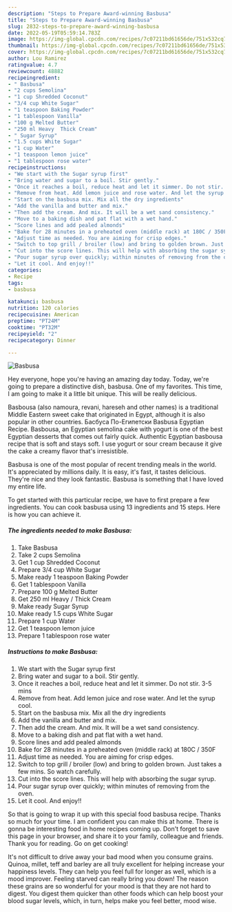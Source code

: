 ```yaml
---
description: "Steps to Prepare Award-winning Basbusa"
title: "Steps to Prepare Award-winning Basbusa"
slug: 2832-steps-to-prepare-award-winning-basbusa
date: 2022-05-19T05:59:14.783Z
image: https://img-global.cpcdn.com/recipes/7c07211bd61656de/751x532cq70/basbusa-recipe-main-photo.jpg
thumbnail: https://img-global.cpcdn.com/recipes/7c07211bd61656de/751x532cq70/basbusa-recipe-main-photo.jpg
cover: https://img-global.cpcdn.com/recipes/7c07211bd61656de/751x532cq70/basbusa-recipe-main-photo.jpg
author: Lou Ramirez
ratingvalue: 4.7
reviewcount: 48882
recipeingredient:
- " Basbusa"
- "2 cups Semolina"
- "1 cup Shredded Coconut"
- "3/4 cup White Sugar"
- "1 teaspoon Baking Powder"
- "1 tablespoon Vanilla"
- "100 g Melted Butter"
- "250 ml Heavy  Thick Cream"
- " Sugar Syrup"
- "1.5 cups White Sugar"
- "1 cup Water"
- "1 teaspoon lemon juice"
- "1 tablespoon rose water"
recipeinstructions:
- "We start with the Sugar syrup first"
- "Bring water and sugar to a boil. Stir gently."
- "Once it reaches a boil, reduce heat and let it simmer. Do not stir. 3-5 mins"
- "Remove from heat. Add lemon juice and rose water. And let the syrup cool."
- "Start on the basbusa mix. Mix all the dry ingredients"
- "Add the vanilla and butter and mix."
- "Then add the cream. And mix. It will be a wet sand consistency."
- "Move to a baking dish and pat flat with a wet hand."
- "Score lines and add pealed almonds"
- "Bake for 28 minutes in a preheated oven (middle rack) at 180C / 350F"
- "Adjust time as needed. You are aiming for crisp edges."
- "Switch to top grill / broiler (low) and bring to golden brown. Just takes a few mins. So watch carefully."
- "Cut into the score lines. This will help with absorbing the sugar syrup."
- "Pour sugar syrup over quickly; within minutes of removing from the oven."
- "Let it cool. And enjoy!!"
categories:
- Recipe
tags:
- basbusa

katakunci: basbusa 
nutrition: 120 calories
recipecuisine: American
preptime: "PT24M"
cooktime: "PT32M"
recipeyield: "2"
recipecategory: Dinner

---
```



![Basbusa](https://img-global.cpcdn.com/recipes/7c07211bd61656de/751x532cq70/basbusa-recipe-main-photo.jpg)

Hey everyone, hope you're having an amazing day today. Today, we're going to prepare a distinctive dish, basbusa. One of my favorites. This time, I am going to make it a little bit unique. This will be really delicious.

Basbousa (also namoura, revani, hareseh and other names) is a traditional Middle Eastern sweet cake that originated in Egypt, although it is also popular in other countries. Басбуса По-Египетски Basbusa Egyptian Recipe. Basbousa, an Egyptian semolina cake with yogurt is one of the best Egyptian desserts that comes out fairly quick. Authentic Egyptian basbousa recipe that is soft and stays soft. I use yogurt or sour cream because it give the cake a creamy flavor that&#39;s irresistible.

Basbusa is one of the most popular of recent trending meals in the world. It's appreciated by millions daily. It is easy, it's fast, it tastes delicious. They're nice and they look fantastic. Basbusa is something that I have loved my entire life.


To get started with this particular recipe, we have to first prepare a few ingredients. You can cook basbusa using 13 ingredients and 15 steps. Here is how you can achieve it.

<!--inarticleads1-->

##### The ingredients needed to make Basbusa:

1. Take  Basbusa
1. Take 2 cups Semolina
1. Get 1 cup Shredded Coconut
1. Prepare 3/4 cup White Sugar
1. Make ready 1 teaspoon Baking Powder
1. Get 1 tablespoon Vanilla
1. Prepare 100 g Melted Butter
1. Get 250 ml Heavy / Thick Cream
1. Make ready  Sugar Syrup
1. Make ready 1.5 cups White Sugar
1. Prepare 1 cup Water
1. Get 1 teaspoon lemon juice
1. Prepare 1 tablespoon rose water




<!--inarticleads2-->

##### Instructions to make Basbusa:

1. We start with the Sugar syrup first
1. Bring water and sugar to a boil. Stir gently.
1. Once it reaches a boil, reduce heat and let it simmer. Do not stir. 3-5 mins
1. Remove from heat. Add lemon juice and rose water. And let the syrup cool.
1. Start on the basbusa mix. Mix all the dry ingredients
1. Add the vanilla and butter and mix.
1. Then add the cream. And mix. It will be a wet sand consistency.
1. Move to a baking dish and pat flat with a wet hand.
1. Score lines and add pealed almonds
1. Bake for 28 minutes in a preheated oven (middle rack) at 180C / 350F
1. Adjust time as needed. You are aiming for crisp edges.
1. Switch to top grill / broiler (low) and bring to golden brown. Just takes a few mins. So watch carefully.
1. Cut into the score lines. This will help with absorbing the sugar syrup.
1. Pour sugar syrup over quickly; within minutes of removing from the oven.
1. Let it cool. And enjoy!!




So that is going to wrap it up with this special food basbusa recipe. Thanks so much for your time. I am confident you can make this at home. There is gonna be interesting food in home recipes coming up. Don't forget to save this page in your browser, and share it to your family, colleague and friends. Thank you for reading. Go on get cooking!

It's not difficult to drive away your bad mood when you consume grains. Quinoa, millet, teff and barley are all truly excellent for helping increase your happiness levels. They can help you feel full for longer as well, which is a mood improver. Feeling starved can really bring you down! The reason these grains are so wonderful for your mood is that they are not hard to digest. You digest them quicker than other foods which can help boost your blood sugar levels, which, in turn, helps make you feel better, mood wise.

